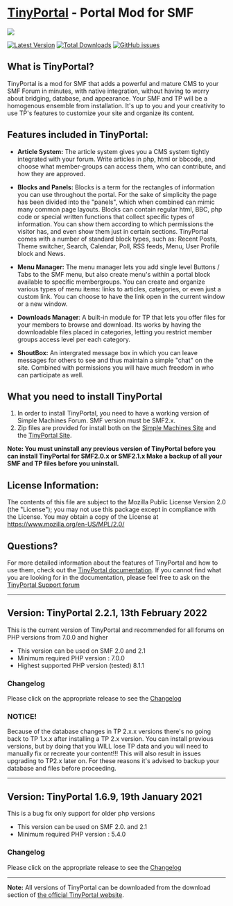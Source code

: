 [TinyPortal](https://www.tinyportal.net/) - Portal Mod for SMF
==================================================
![](https://www.tinyportal.net/Themes/alphacentauri203/images/theme/logo_light.png)

[![Latest Version](https://img.shields.io/github/release/TinyPortal/TinyPortal.svg)](https://github.com/TinyPortal/TinyPortal/releases)
[![Total Downloads](https://img.shields.io/github/downloads/TinyPortal/TinyPortal/total.svg)](https://github.com/TinyPortal/TinyPortal/releases)
[![GitHub issues](https://img.shields.io/github/issues/TinyPortal/TinyPortal.svg)](https://github.com/TinyPortal/TinyPortal/issues)

## What is TinyPortal?

TinyPortal is a mod for SMF that adds a powerful and mature CMS to your SMF Forum in minutes, with native integration, without having to worry about bridging, database, and appearance. Your SMF and TP will be a homogenous ensemble from installation. It's up to you and your creativity to use TP's features to customize your site and organize its content.

## Features included in TinyPortal:

- **Article System:** The article system gives you a CMS system tightly integrated with your forum. Write articles in php, html or bbcode, and choose what member-groups can access them, who can contribute, and how they are approved.

- **Blocks and Panels:** Blocks is a term for the rectangles of information you can use throughout the portal. For the sake of simplicity the page has been divided into the "panels", which when combined can mimic many common page layouts. Blocks can contain regular html, BBC, php code or special written functions that collect specific types of information. You can show them according to which permissions the visitor has, and even show them just in certain sections. 
TinyPortal comes with a number of standard block types, such as: Recent Posts, Theme switcher, Search, Calendar, Poll, RSS feeds, Menu, User Profile block and News.

- **Menu Manager:** The menu manager lets you add single level Buttons / Tabs to the SMF menu, but also create menu's within a portal block available to specific membergroups. You can create and organize various types of menu items: links to articles, categories, or even just a custom link. You can choose to have the link open in the current window or a new window.

- **Downloads Manager**: A built-in module for TP that lets you offer files for your members to browse and download. Its works by having the downloadable files placed in categories, letting you restrict member groups access level per each category.

- **ShoutBox:** An intergrated message box in which you can leave messages for others to see and thus maintain a simple "chat" on the site. Combined with permissions you will have much freedom in who can participate as well.

## What you need to install TinyPortal
1. In order to install TinyPortal, you need to have a working version of Simple Machines Forum. 
SMF version must be SMF2.x.
2. Zip files are provided for install both on the 
[Simple Machines Site](https://custom.simplemachines.org/index.php?mod=97) and the 
[TinyPortal Site](https://www.tinyportal.net/index.php?action=tportal;sa=download;dl=cat61).

**Note: You must uninstall any previous version of TinyPortal before you can install TinyPortal for SMF2.0.x or SMF2.1.x Make a backup of all your SMF and TP files before you uninstall.**

## License Information:
The contents of this file are subject to the Mozilla Public License Version 2.0 (the "License");
you may not use this package except in compliance with the License. You may obtain a copy of the License at
https://www.mozilla.org/en-US/MPL/2.0/

## Questions?

For more detailed information about the features of TinyPortal and how to use them, check out the [TinyPortal documentation](https://www.tinyportal.net/docs). If you cannot find what you are looking for in the documentation, please feel free to ask on the [TinyPortal Support forum](https://www.tinyportal.net)


***
## Version: TinyPortal 2.2.1, 13th February 2022
This is the current version of TinyPortal and recommended for all forums on PHP versions from 7.0.0 and higher

* This version can be used on SMF 2.0 and 2.1
* Minimum required PHP version : 7.0.0
* Highest supported PHP version (tested) 8.1.1

### Changelog
Please click on the appropriate release to see the [Changelog](https://github.com/Tinyportal/TinyPortal/tags)

### NOTICE!
Because of the database changes in TP 2.x.x versions there's no going back to TP 1.x.x after installing a TP 2.x version. You can install previous versions, but by doing that you WILL lose TP data and you will need to manually fix or recreate your content!!! This will also result in issues upgrading to TP2.x later on.
For these reasons it's advised to backup your database and files before proceeding.


***
## Version: TinyPortal 1.6.9, 19th January 2021
This is a bug fix only support for older php versions

* This version can be used on SMF 2.0. and 2.1
* Minimum required PHP version : 5.4.0

### Changelog
Please click on the appropriate release to see the [Changelog](https://github.com/Tinyportal/TinyPortal/tags)

*** 
**Note:** All versions of TinyPortal can be downloaded from the download section of [the official TinyPortal website](https://www.tinyportal.net/index.php?action=tportal;sa=download;dl=cat61).
